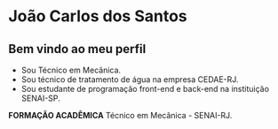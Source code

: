 # João Carlos dos Santos
## Bem vindo ao meu perfil

* Sou Técnico em Mecânica.
* Sou técnico de tratamento de água na empresa CEDAE-RJ.
* Sou estudante de programação front-end e back-end na instituição SENAI-SP.

**FORMAÇÃO ACADÊMICA**
Técnico em Mecânica - SENAI-RJ.
